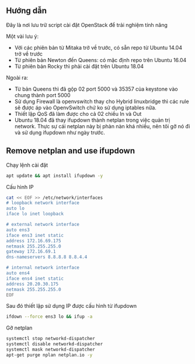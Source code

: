 ## Hướng dẫn

Đây là nơi lưu trữ script cài đặt OpenStack để trải nghiệm tính năng

Một vài lưu ý:

- Với các phiên bản từ Mitaka trở về trước, có sẵn repo từ Ubuntu 14.04 trở về trước
- Từ phiên bản Newton đến Queens: có mặc định repo trên Ubuntu 16.04
- Từ phiên bản Rocky thì phải cài đặt trên Ubuntu 18.04

Ngoài ra:

- Từ bản Queens thì đã gộp 02 port 5000 và 35357 của keystone vào chung thành port 5000
- Sử dụng Firewall là openvswitch thay cho Hybrid linuxbridge thì các rule sẽ được áp vào OpenvSwitch chứ ko sử dụng iptables nữa.
- Thiết lập QoS đã làm được cho cả 02 chiều In và Out
- Ubuntu 18.04 đã thay ifupdown thành netplan trong việc quản trị network. Thực sự cái netplan này bị phàn nàn khá nhiều, nên tôi gỡ nó đi và sử dụng ifupdown như ngày trước.

## Remove netplan and use ifupdown

Chạy lệnh cài đặt
```sh
apt update && apt install ifupdown -y
```

Cấu hình IP
```sh
cat << EOF >> /etc/network/interfaces
# loopback network interface
auto lo
iface lo inet loopback

# external network interface
auto ens3
iface ens3 inet static
address 172.16.69.175
netmask 255.255.255.0
gateway 172.16.69.1
dns-nameservers 8.8.8.8 8.8.4.4

# internal network interface
auto ens4
iface ens4 inet static
address 20.20.30.175
netmask 255.255.255.0
EOF
```

Sau đó thiết lập sử dụng IP được cấu hình từ ifupdown
```sh
ifdown --force ens3 lo && ifup -a
```

Gỡ netplan
```sh
systemctl stop networkd-dispatcher
systemctl disable networkd-dispatcher
systemctl mask networkd-dispatcher
apt-get purge nplan netplan.io -y
```